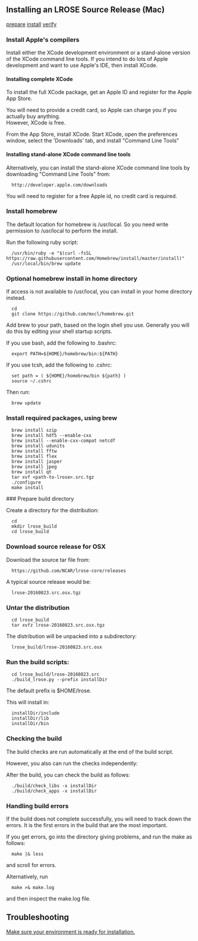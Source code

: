 
## Installing an LROSE Source Release (Mac)

[prepare](#prepare)
[install](#install)
[verify](#verify)


<a name="prepare"/>

### Install Apple's compilers

Install either the XCode development environment or a stand-alone version of the
XCode command line tools.  If you intend to do lots of Apple development and
want to use Apple's IDE, then install XCode.

#### Installing complete XCode

To install the full XCode package, get an Apple ID and register for the Apple App Store.

You will need to provide a credit card, so Apple can charge you if you actually buy anything.  
However, XCode is free.

From the App Store, install XCode.
Start XCode, open the preferences window, select the 'Downloads' tab, and 
install "Command Line Tools"

#### Installing stand-alone XCode command line tools

Alternatively, you can install the stand-alone XCode command line tools by downloading
"Command Line Tools" from:

```
  http://developer.apple.com/downloads
```

You will need to register for a free Apple id, no credit card is required.

### Install homebrew

The default location for homebrew is /usr/local. So you need write permission
to /usr/local to perform the install.

Run the following ruby script:

```
  /usr/bin/ruby -e "$(curl -fsSL https://raw.githubusercontent.com/Homebrew/install/master/install)"
  /usr/local/bin/brew update
```

### Optional homebrew install in home directory

If access is not available to /usr/local, you can install in your home directory instead.

```
  cd
  git clone https://github.com/mxcl/homebrew.git
```

Add brew to your path, based on the login shell you use.
Generally you will do this by editing your shell startup scripts.

If you use bash, add the following to .bashrc:
```
  export PATH=${HOME}/homebrew/bin:${PATH}
```

If you use tcsh, add the following to .cshrc:
```
  set path = ( ${HOME}/homebrew/bin ${path} )
  source ~/.cshrc
```

Then run:

```
  brew update
```

### Install required packages, using brew

```
  brew install szip
  brew install hdf5 --enable-cxx
  brew install --enable-cxx-compat netcdf
  brew install udunits
  brew install fftw
  brew install flex
  brew install jasper
  brew install jpeg
  brew install qt
  tar xvf <path-to-lrose>.src.tgz
  ./configure
  make install
```
<a name="install"/>
### Prepare build directory

Create a directory for the distribution:

```
  cd
  mkdir lrose_build
  cd lrose_build
```

### Download source release for OSX

Download the source tar file from:

```
  https://github.com/NCAR/lrose-core/releases
```

A typical source release would be:

```
  lrose-20160823.src.osx.tgz
```

### Untar the distribution

```
  cd lrose_build
  tar xvfz lrose-20160823.src.osx.tgz
```

The distribution will be unpacked into a subdirectory:

```
  lrose_build/lrose-20160823.src.osx
```

### Run the build scripts:

```
  cd lrose_build/lrose-20160823.src
  ./build_lrose.py --prefix installDir
```

The default prefix is $HOME/lrose.

This will install in:

```
  installDir/include
  installDir/lib
  installDir/bin
```

### Checking the build

The build checks are run automatically at the end of the build script.

However, you also can run the checks independently:

After the build, you can check the build as follows:

```
  ./build/check_libs -x installDir
  ./build/check_apps -x installDir
```

### Handling build errors

If the build does not complete successfully, you will need to
track down the errors. It is the first errors in the build that
are the most important.

If you get errors, go into the directory giving problems, and
run the make as follows:

```
  make |& less
```

and scroll for errors.

Alternatively, run

```
  make >& make.log
```

and then inspect the make.log file.

## Troubleshooting

[Make sure your environment is ready for installation.](./README_OSX_PREPARE_ENVIRONMENT.md)

